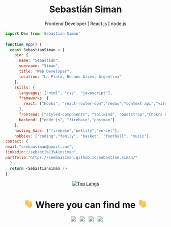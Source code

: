   <div  align="center">
 
# Sebastián Siman

Frontend Developer | React.js | node.js



  <div  align="left">

```javascript
import Dev from 'Sebastian-Siman'

function App() {
  const SebastianSiman = {
    bio: {
      name: "Sebastián",
      suername: "Siman",
      title: "Web Developer",
      location: "La Plata, Buenos Aires, Argentina"
    },
    skills: {
      languages: ["html", "css", "javascript"],
      frameworks: {
        react: ["hooks", "react-router-dom","redux","context api","vite"]
      },
      frontend: ["styled-components", "tailwind", "bootstrap","Chakra UI","chart.js"],
      backend: ["node.js", "firebase","postman"]
    },
    hosting_Saas: ["firebase","netlify","vercel"],
    hobbies: ["coding","family", "basket", "football", "music"],
contact: {
email:"seebaasiman@gmail.com",
linkedin:"/sebasti%C3%A1nsiman",
portfolio:"https://seebaasiman.github.io/Sebastian.Siman/"
  }
  return <SebastianSiman />
}
```
</div>

[![Top Langs](https://github-readme-stats.vercel.app/api/top-langs/?username=SeebaaSiman&layout=compact&text_color=daf7dc&bg_color=151515)](https://github.com/SeebaaSiman/github-readme-stats)
</div>

<h1 align="center">
 <img src="https://raw.githubusercontent.com/parth-27/parth-27/master/Hi.gif" width="30px"> Where you can find me  <img src="https://raw.githubusercontent.com/parth-27/parth-27/master/Hi.gif" width="30px">
</h1>

<p align="center">
&nbsp; <a href="https://github.com/SeebaaSiman" target="_blank" rel="noopener noreferrer">
 <img src="https://img.icons8.com/plasticine/100/000000/github.png" width="80" /></a>  
&nbsp; <a href="https://seebaasiman.github.io/Sebastian.Siman/" target="_blank" rel="noopener noreferrer">
 <img src="https://img.icons8.com/plasticine/100/000000/monitor.png" width="80" /></a>  
&nbsp; <a href="https://www.linkedin.com/in/sebasti%C3%A1nsiman/" target="_blank" rel="noopener noreferrer">
 <img src="https://img.icons8.com/plasticine/100/000000/linkedin.png" width="80" /></a>
&nbsp; <a href="mailto:souvikguria98@gmail.com" target="_blank" rel="noopener noreferrer">
 <img src="https://img.icons8.com/plasticine/100/000000/gmail.png"  width="80" /></a>
</p>
